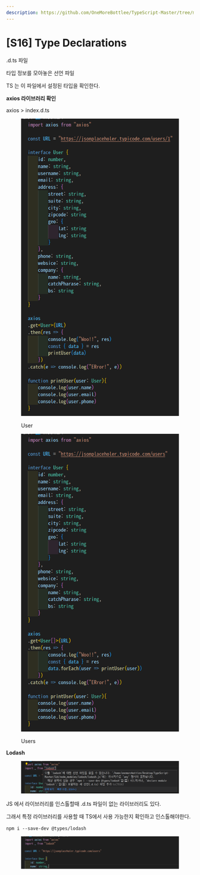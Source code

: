 ```yaml
---
description: https://github.com/OneMoreBottlee/TypeScript-Master/tree/main/S16
---
```


# \[S16] Type Declarations

.d.ts 파일

타입 정보를 모아놓은 선언 파일

TS 는 이 파일에서 설정된 타입을 확인한다.



**axios 라이브러리 확인**

axios > index.d.ts

<figure><img src="../../../.gitbook/assets/image (179).png" alt=""><figcaption><p>User</p></figcaption></figure>

<figure><img src="../../../.gitbook/assets/image (121).png" alt=""><figcaption><p>Users</p></figcaption></figure>



**Lodash**

<figure><img src="../../../.gitbook/assets/image (183).png" alt=""><figcaption></figcaption></figure>

JS 에서 라이브러리를 인스톨할때 .d.ts 파일이 없는 라이브러리도 있다.

그래서 특정 라이브러리를 사용할 때 TS에서 사용 가능한지 확인하고 인스톨해야한다.

```tsx
npm i --save-dev @types/lodash
```

<figure><img src="../../../.gitbook/assets/image (69).png" alt=""><figcaption></figcaption></figure>
